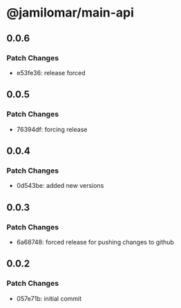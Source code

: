 # @jamilomar/main-api

## 0.0.6

### Patch Changes

- e53fe36: release forced

## 0.0.5

### Patch Changes

- 76394df: forcing release

## 0.0.4

### Patch Changes

- 0d543be: added new versions

## 0.0.3

### Patch Changes

- 6a68748: forced release for pushing changes to github

## 0.0.2

### Patch Changes

- 057e71b: initial commit
